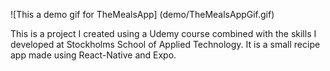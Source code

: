 ![This a demo gif for TheMealsApp] (demo/TheMealsAppGif.gif)

This is a project I created using a Udemy course combined with the skills I developed at Stockholms School of Applied Technology. It is a small recipe app made using React-Native and Expo.